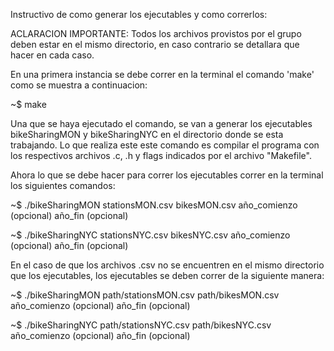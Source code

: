 Instructivo de como generar los ejecutables y como correrlos:

ACLARACION IMPORTANTE: Todos los archivos provistos por el grupo deben estar en el mismo directorio, en caso contrario se detallara que hacer en cada caso.

En una primera instancia se debe correr en la terminal el comando 'make' como se muestra a continuacion:

~$ make

Una que se haya ejecutado el comando, se van a generar los ejecutables bikeSharingMON y bikeSharingNYC en el directorio donde se esta trabajando.
Lo que realiza este este comando es compilar el programa con los respectivos archivos .c, .h y flags indicados por el archivo "Makefile".

Ahora lo que se debe hacer para correr los ejecutables correr en la terminal los siguientes comandos:

~$ ./bikeSharingMON stationsMON.csv bikesMON.csv año_comienzo (opcional) año_fin (opcional)

~$ ./bikeSharingNYC stationsNYC.csv bikesNYC.csv año_comienzo (opcional) año_fin (opcional)

En el caso de que los archivos .csv no se encuentren en el mismo directorio que los ejecutables, los ejecutables se deben correr de la siguiente manera:

~$ ./bikeSharingMON path/stationsMON.csv path/bikesMON.csv año_comienzo (opcional) año_fin (opcional)

~$ ./bikeSharingNYC path/stationsNYC.csv path/bikesNYC.csv año_comienzo (opcional) año_fin (opcional)
